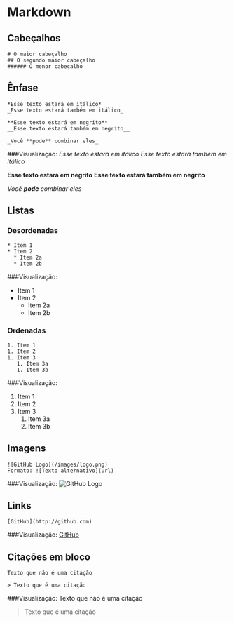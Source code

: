 # Markdown

## Cabeçalhos
```
# O maior cabeçalho
## O segundo maior cabeçalho
###### O menor cabeçalho
```

## Ênfase
```
*Esse texto estará em itálico*
_Esse texto estará também em itálico_

**Esse texto estará em negrito**
__Esse texto estará também em negrito__

_Você **pode** combinar eles_
```
###Visualização:
*Esse texto estará em itálico*
_Esse texto estará também em itálico_

**Esse texto estará em negrito**
__Esse texto estará também em negrito__

_Você **pode** combinar eles_

## Listas

### Desordenadas
```
* Item 1
* Item 2
  * Item 2a
  * Item 2b
```
###Visualização:
* Item 1
* Item 2
  * Item 2a
  * Item 2b
### Ordenadas
```
1. Item 1
1. Item 2
1. Item 3
   1. Item 3a
   1. Item 3b
```
###Visualização:
1. Item 1
1. Item 2
1. Item 3
   1. Item 3a
   1. Item 3b

## Imagens
```
![GitHub Logo](/images/logo.png)
Formato: ![Texto alternativo](url)
```
###Visualização:
![GitHub Logo](/images/logo.png)

## Links
```
[GitHub](http://github.com)
```
###Visualização:
[GitHub](http://github.com)

## Citações em bloco
```
Texto que não é uma citação

> Texto que é uma citação
```
###Visualização:
Texto que não é uma citação

> Texto que é uma citação